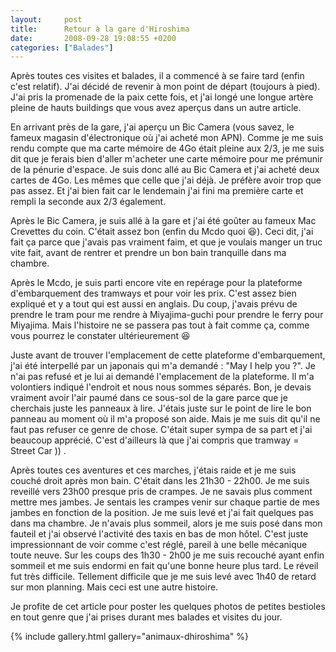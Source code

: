 ```yaml
---
layout:     post
title:      Retour à la gare d'Hiroshima
date:       2008-09-28 19:08:55 +0200
categories: ["Balades"]
---
```


Après toutes ces visites et balades, il a commencé à se faire tard (enfin c'est relatif). J'ai décidé de revenir à
mon point de départ (toujours à pied). J'ai pris la promenade de la paix cette fois, et j'ai longé une longue
artère pleine de hauts buildings que vous avez aperçus dans un autre article.

<!--more-->

En arrivant près de la gare, j'ai aperçu un Bic Camera (vous savez, le fameux magasin d'électronique où j'ai acheté
mon APN). Comme je me suis rendu compte que ma carte mémoire de 4Go était pleine aux 2/3, je me suis dit que je
ferais bien d'aller m'acheter une carte mémoire pour me prémunir de la pénurie d'espace. Je suis donc allé au Bic
Camera et j'ai acheté deux cartes de 4Go. Les mêmes que celle que j'ai déjà. Je préfère avoir trop que pas assez.
Et j'ai bien fait car le lendemain j'ai fini ma première carte et rempli la seconde aux 2/3 également.

Après le Bic Camera, je suis allé à la gare et j'ai été goûter au fameux Mac Crevettes du coin. C'était assez bon
(enfin du Mcdo quoi :laughing:). Ceci dit, j'ai fait ça parce que j'avais pas vraiment faim, et que je voulais
manger un truc vite fait, avant de rentrer et prendre un bon bain tranquille dans ma chambre.

Après le Mcdo, je suis parti encore vite en repérage pour la plateforme d'embarquement des tramways et pour voir
les prix. C'est assez bien expliqué et y a tout qui est aussi en anglais. Du coup, j'avais prévu de prendre le tram
pour me rendre à Miyajima-guchi pour prendre le ferry pour Miyajima. Mais l'histoire ne se passera pas tout à fait
comme ça, comme vous pourrez le constater ultérieurement :laughing:

Juste avant de trouver l'emplacement de cette plateforme d'embarquement, j'ai été interpellé par un japonais qui
m'a demandé : "May I help you ?". Je n'ai pas refusé et je lui ai demandé l'emplacement de la plateforme. Il m'a
volontiers indiqué l'endroit et nous nous sommes séparés. Bon, je devais vraiment avoir l'air paumé dans ce
sous-sol de la gare parce que je cherchais juste les panneaux à lire. J'étais juste sur le point de lire le bon
panneau au moment où il m'a proposé son aide. Mais je me suis dit qu'il ne faut pas refuser ce genre de chose.
C'était super sympa de sa part et j'ai beaucoup apprécié. C'est d'ailleurs là que j'ai compris que tramway = Street
Car )) .

Après toutes ces aventures et ces marches, j'étais raide et je me suis couché droit après mon bain. C'était dans
les 21h30 - 22h00. Je me suis reveillé vers 23h00 presque pris de crampes. Je ne savais plus comment mettre mes
jambes. Je sentais les crampes venir sur chaque partie de mes jambes en fonction de la position. Je me suis levé et
j'ai fait quelques pas dans ma chambre. Je n'avais plus sommeil, alors je me suis posé dans mon fauteil et j'ai
observé l'activité des taxis en bas de mon hôtel. C'est juste impressionnant de voir comme c'est réglé, pareil à
une belle mécanique toute neuve. Sur les coups des 1h30 - 2h00 je me suis recouché ayant enfin sommeil et me suis
endormi en fait qu'une bonne heure plus tard. Le réveil fut très difficile. Tellement difficile que je me suis levé
avec 1h40 de retard sur mon planning. Mais ceci est une autre histoire.

Je profite de cet article pour poster les quelques photos de petites bestioles en tout genre que j'ai prises durant
mes balades et visites du jour.

{% include gallery.html gallery="animaux-dhiroshima" %}


